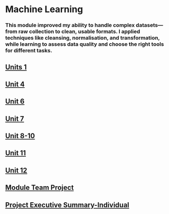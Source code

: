# Machine Learning

### This module improved my ability to handle complex datasets—from raw collection to clean, usable formats. I applied techniques like cleansing, normalisation, and transformation, while learning to assess data quality and choose the right tools for different tasks.

## [Units 1](https://TechieMaks.github.io/eportfolio1/ML%20-%20Unit%201.pdf)
## [Unit 4](https://TechieMaks.github.io/eportfolio1/Unit%204%20Summary.pdf)
## [Unit 6](https://TechieMaks.github.io/eportfolio1/Unit%206%20Summary.pdf)
## [Unit 7](https://TechieMaks.github.io/eportfolio1/Unit%207%20Summary.pdf)
## [Unit 8-10](https://TechieMaks.github.io/eportfolio1/Unit%208%20to%2010%20Summary.pdf)
## [Unit 11](https://TechieMaks.github.io/eportfolio1/Unit%2011%20Summary.pdf)
## [Unit 12](https://TechieMaks.github.io/eportfolio1/Unit%2012%20Summary.pdf)
## [Module Team Project](https://TechieMaks.github.io/eportfolio1/Team%20Project.pdf)
## [Project Executive Summary-Individual](https://TechieMaks.github.io/eportfolio1/Project%20Executive%20Summary.pdf)

